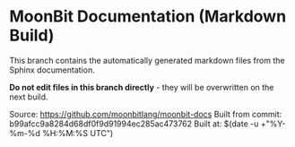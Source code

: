 # MoonBit Documentation (Markdown Build)

This branch contains the automatically generated markdown files from the Sphinx documentation.

**Do not edit files in this branch directly** - they will be overwritten on the next build.

Source: https://github.com/moonbitlang/moonbit-docs
Built from commit: b99afcc9a8284d68df0f9d91994ec285ac473762
Built at: $(date -u +"%Y-%m-%d %H:%M:%S UTC")
